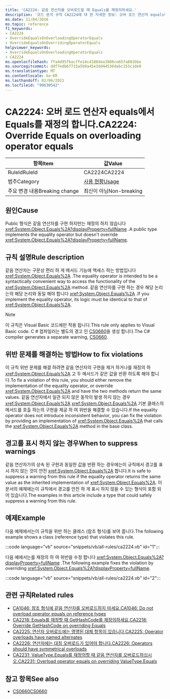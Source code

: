 ```yaml
---
title: 'CA2224: 같음 연산자를 오버로드할 때 Equals를 재정의하세요.'
description: '코드 분석 규칙 CA2224에 대 한 자세한 정보: 오버 로드 연산자 equals에 대 한 Override equals'
ms.date: 11/04/2016
ms.topic: reference
f1_keywords:
- CA2224
- OverrideEqualsOnOverloadingOperatorEquals
- OverrideEqualsOnOverridingOperatorEquals
helpviewer_keywords:
- OverrideEqualsOnOverloadingOperatorEquals
- CA2224
ms.openlocfilehash: ffa4d95fbacffe14c4188dea3808ce65fa802bbe
ms.sourcegitcommit: ddf7edb67715a5b9a45e3dd44536dabc153c1de0
ms.translationtype: MT
ms.contentlocale: ko-KR
ms.lasthandoff: 02/06/2021
ms.locfileid: "99630542"
---
```

# <a name="ca2224-override-equals-on-overloading-operator-equals"></a><span data-ttu-id="f1ba9-103">CA2224: 오버 로드 연산자 equals에서 Equals를 재정의 합니다.</span><span class="sxs-lookup"><span data-stu-id="f1ba9-103">CA2224: Override Equals on overloading operator equals</span></span>

|<span data-ttu-id="f1ba9-104">항목</span><span class="sxs-lookup"><span data-stu-id="f1ba9-104">Item</span></span>|<span data-ttu-id="f1ba9-105">값</span><span class="sxs-lookup"><span data-stu-id="f1ba9-105">Value</span></span>|
|-|-|
|<span data-ttu-id="f1ba9-106">RuleId</span><span class="sxs-lookup"><span data-stu-id="f1ba9-106">RuleId</span></span>|<span data-ttu-id="f1ba9-107">CA2224</span><span class="sxs-lookup"><span data-stu-id="f1ba9-107">CA2224</span></span>|
|<span data-ttu-id="f1ba9-108">범주</span><span class="sxs-lookup"><span data-stu-id="f1ba9-108">Category</span></span>|[<span data-ttu-id="f1ba9-109">사용 현황</span><span class="sxs-lookup"><span data-stu-id="f1ba9-109">Usage</span></span>](usage-warnings.md)|
|<span data-ttu-id="f1ba9-110">주요 변경 내용</span><span class="sxs-lookup"><span data-stu-id="f1ba9-110">Breaking change</span></span>|<span data-ttu-id="f1ba9-111">최신이 아님</span><span class="sxs-lookup"><span data-stu-id="f1ba9-111">Non-breaking</span></span>|

## <a name="cause"></a><span data-ttu-id="f1ba9-112">원인</span><span class="sxs-lookup"><span data-stu-id="f1ba9-112">Cause</span></span>

<span data-ttu-id="f1ba9-113">Public 형식은 같음 연산자를 구현 하지만는 재정의 하지 않습니다 <xref:System.Object.Equals%2A?displayProperty=fullName> .</span><span class="sxs-lookup"><span data-stu-id="f1ba9-113">A public type implements the equality operator but doesn't override <xref:System.Object.Equals%2A?displayProperty=fullName>.</span></span>

## <a name="rule-description"></a><span data-ttu-id="f1ba9-114">규칙 설명</span><span class="sxs-lookup"><span data-stu-id="f1ba9-114">Rule description</span></span>

<span data-ttu-id="f1ba9-115">같음 연산자는 구문상 편리 하 게 메서드 기능에 액세스 하는 방법입니다 <xref:System.Object.Equals%2A> .</span><span class="sxs-lookup"><span data-stu-id="f1ba9-115">The equality operator is intended to be a syntactically convenient way to access the functionality of the <xref:System.Object.Equals%2A> method.</span></span> <span data-ttu-id="f1ba9-116">같음 연산자를 구현 하는 경우 해당 논리는의 해당 논리와 동일 해야 합니다 <xref:System.Object.Equals%2A> .</span><span class="sxs-lookup"><span data-stu-id="f1ba9-116">If you implement the equality operator, its logic must be identical to that of <xref:System.Object.Equals%2A>.</span></span>

> [!NOTE]
> <span data-ttu-id="f1ba9-117">이 규칙은 Visual Basic 코드에만 적용 됩니다.</span><span class="sxs-lookup"><span data-stu-id="f1ba9-117">This rule only applies to Visual Basic code.</span></span> <span data-ttu-id="f1ba9-118">C # 컴파일러는 별도의 경고 인 [CS0660](../../../csharp/misc/cs0660.md)을 생성 합니다.</span><span class="sxs-lookup"><span data-stu-id="f1ba9-118">The C# compiler generates a separate warning, [CS0660](../../../csharp/misc/cs0660.md).</span></span>

## <a name="how-to-fix-violations"></a><span data-ttu-id="f1ba9-119">위반 문제를 해결하는 방법</span><span class="sxs-lookup"><span data-stu-id="f1ba9-119">How to fix violations</span></span>

<span data-ttu-id="f1ba9-120">이 규칙 위반 문제를 해결 하려면 같음 연산자의 구현을 제거 하거나를 재정의 하 <xref:System.Object.Equals%2A> 고 두 메서드가 같은 값을 반환 하도록 해야 합니다.</span><span class="sxs-lookup"><span data-stu-id="f1ba9-120">To fix a violation of this rule, you should either remove the implementation of the equality operator, or override <xref:System.Object.Equals%2A> and have the two methods return the same values.</span></span> <span data-ttu-id="f1ba9-121">같음 연산자에서 일관 되지 않은 동작이 발생 하지 않는 경우 <xref:System.Object.Equals%2A> <xref:System.Object.Equals%2A> 기본 클래스의 메서드를 호출 하는의 구현을 제공 하 여 위반을 해결할 수 있습니다.</span><span class="sxs-lookup"><span data-stu-id="f1ba9-121">If the equality operator does not introduce inconsistent behavior, you can fix the violation by providing an implementation of <xref:System.Object.Equals%2A> that calls the <xref:System.Object.Equals%2A> method in the base class.</span></span>

## <a name="when-to-suppress-warnings"></a><span data-ttu-id="f1ba9-122">경고를 표시 하지 않는 경우</span><span class="sxs-lookup"><span data-stu-id="f1ba9-122">When to suppress warnings</span></span>

<span data-ttu-id="f1ba9-123">같음 연산자가의 상속 된 구현과 동일한 값을 반환 하는 경우에는이 규칙에서 경고를 표시 하지 않는 것이 안전 <xref:System.Object.Equals%2A> 합니다.</span><span class="sxs-lookup"><span data-stu-id="f1ba9-123">It is safe to suppress a warning from this rule if the equality operator returns the same value as the inherited implementation of <xref:System.Object.Equals%2A>.</span></span> <span data-ttu-id="f1ba9-124">이 문서의 예제에는이 규칙에서 경고를 안전 하 게 표시 하지 않을 수 있는 형식이 포함 되어 있습니다.</span><span class="sxs-lookup"><span data-stu-id="f1ba9-124">The examples in this article include a type that could safely suppress a warning from this rule.</span></span>

## <a name="example"></a><span data-ttu-id="f1ba9-125">예제</span><span class="sxs-lookup"><span data-stu-id="f1ba9-125">Example</span></span>

<span data-ttu-id="f1ba9-126">다음 예제에서는이 규칙을 위반 하는 클래스 (참조 형식)를 보여 줍니다.</span><span class="sxs-lookup"><span data-stu-id="f1ba9-126">The following example shows a class (reference type) that violates this rule.</span></span>

:::code language="vb" source="snippets/vb/all-rules/ca2224.vb" id="1":::

<span data-ttu-id="f1ba9-127">다음 예에서는를 재정의 하 여 위반을 수정 합니다 <xref:System.Object.Equals%2A?displayProperty=fullName> .</span><span class="sxs-lookup"><span data-stu-id="f1ba9-127">The following example fixes the violation by overriding <xref:System.Object.Equals%2A?displayProperty=fullName>.</span></span>

:::code language="vb" source="snippets/vb/all-rules/ca2224.vb" id="2":::

## <a name="related-rules"></a><span data-ttu-id="f1ba9-128">관련 규칙</span><span class="sxs-lookup"><span data-stu-id="f1ba9-128">Related rules</span></span>

- [<span data-ttu-id="f1ba9-129">CA1046: 참조 형식에 같음 연산자를 오버로드하지 마세요.</span><span class="sxs-lookup"><span data-stu-id="f1ba9-129">CA1046: Do not overload operator equals on reference types</span></span>](ca1046.md)
- [<span data-ttu-id="f1ba9-130">CA2218: Equals를 재정할 때 GetHashCode를 재정의하세요.</span><span class="sxs-lookup"><span data-stu-id="f1ba9-130">CA2218: Override GetHashCode on overriding Equals</span></span>](ca2218.md)
- [<span data-ttu-id="f1ba9-131">CA2225: 연산자 오버로드에는 명명된 대체 항목이 있습니다.</span><span class="sxs-lookup"><span data-stu-id="f1ba9-131">CA2225: Operator overloads have named alternates</span></span>](ca2225.md)
- [<span data-ttu-id="f1ba9-132">CA2226: 연산자에는 대칭 오버로드가 있어야 합니다.</span><span class="sxs-lookup"><span data-stu-id="f1ba9-132">CA2226: Operators should have symmetrical overloads</span></span>](ca2226.md)
- [<span data-ttu-id="f1ba9-133">CA2231: ValueType.Equals를 재정의할 때 같음 연산자를 오버로드하십시오.</span><span class="sxs-lookup"><span data-stu-id="f1ba9-133">CA2231: Overload operator equals on overriding ValueType.Equals</span></span>](ca2231.md)

## <a name="see-also"></a><span data-ttu-id="f1ba9-134">참고 항목</span><span class="sxs-lookup"><span data-stu-id="f1ba9-134">See also</span></span>

- [<span data-ttu-id="f1ba9-135">CS0660</span><span class="sxs-lookup"><span data-stu-id="f1ba9-135">CS0660</span></span>](../../../csharp/misc/cs0660.md)
